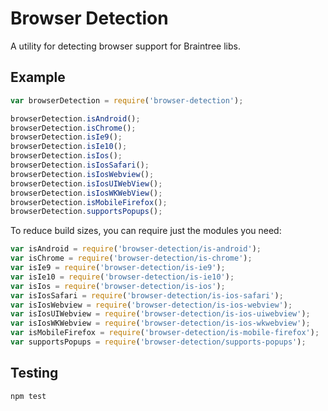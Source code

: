 Browser Detection
=================

A utility for detecting browser support for Braintree libs.

## Example

```js
var browserDetection = require('browser-detection');

browserDetection.isAndroid();
browserDetection.isChrome();
browserDetection.isIe9();
browserDetection.isIe10();
browserDetection.isIos();
browserDetection.isIosSafari();
browserDetection.isIosWebview();
browserDetection.isIosUIWebView();
browserDetection.isIosWKWebView();
browserDetection.isMobileFirefox();
browserDetection.supportsPopups();
```

To reduce build sizes, you can require just the modules you need:

```js
var isAndroid = require('browser-detection/is-android');
var isChrome = require('browser-detection/is-chrome');
var isIe9 = require('browser-detection/is-ie9');
var isIe10 = require('browser-detection/is-ie10');
var isIos = require('browser-detection/is-ios');
var isIosSafari = require('browser-detection/is-ios-safari');
var isIosWebview = require('browser-detection/is-ios-webview');
var isIosUIWebview = require('browser-detection/is-ios-uiwebview');
var isIosWKWebview = require('browser-detection/is-ios-wkwebview');
var isMobileFirefox = require('browser-detection/is-mobile-firefox');
var supportsPopups = require('browser-detection/supports-popups');
```

## Testing

```sh
npm test
```
